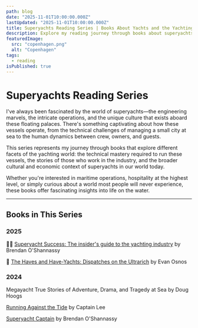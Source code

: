 ```yaml
---
path: blog
date: "2025-11-01T10:00:00.000Z"
lastUpdated: "2025-11-01T10:00:00.000Z"
title: Superyachts Reading Series | Books About Yachts and the Yachting Industry
description: Explore my reading journey through books about superyachts, the yachting industry, and life at sea. Discover insights from captains, crew, and industry insiders.
featuredImage:
  src: "copenhagen.png"
  alt: "Copenhagen"
tags:
  - reading
isPublished: true
---
```


# Superyachts Reading Series

I've always been fascinated by the world of superyachts—the engineering marvels, the intricate operations, and the unique culture that exists aboard these floating palaces. There's something captivating about how these vessels operate, from the technical challenges of managing a small city at sea to the human dynamics between crew, owners, and guests.

This series represents my journey through books that explore different facets of the yachting world: the technical mastery required to run these vessels, the stories of those who work in the industry, and the broader cultural and economic context of superyachts in our world today.

Whether you're interested in maritime operations, hospitality at the highest level, or simply curious about a world most people will never experience, these books offer fascinating insights into life on the water.

---

## Books in This Series

### 2025

🏃‍♂️ [Superyacht Success: The insider's guide to the yachting industry](https://www.amazon.com/gp/product/B0F74HFCRB) by Brendan O'Shannassy

🥱 [The Haves and Have-Yachts: Dispatches on the Ultrarich](https://www.amazon.com/Haves-Have-Yachts-Dispatches-Ultrarich-ebook/dp/B0DV6LC1FN/ref=sr_1_1?dib=eyJ2IjoiMSJ9.V-Pu5Aci8KNAsOWUYnG54KwqYkOJKMqS-Wii7Xf6WavOCKpRLiuLfuP2sSHEEeAfpypES-hl4UkvucS4UcooZoEOcT1ameBWHeqX2vdvxDARrMK7bXwU2iifHKzQca2MmW6d6_UXAVxx0cgGrX8oG_UKNw9AlFuqnp-35JsljwvPkeoSn2pPF8dBRzd7SQrjq38OEJ7gcPj2tylt0npiKsxezvhGWaf67U4edTVTd8Y.7rixcoOEnwAdDd8cQdWM5KOb7v455QOIDelJBuu6Rjk&dib_tag=se&hvadid=589949667562&hvdev=c&hvexpln=0&hvlocphy=1014390&hvnetw=g&hvocijid=13573989933122830475--&hvqmt=e&hvrand=13573989933122830475&hvtargid=kwd-1944780161908&hydadcr=17288_13438668&keywords=have+and+have+yachts&mcid=0a007b2609833cc4ad9b5e636888f79d&qid=1761414875&sr=8-1) by Evan Osnos

### 2024

Megayacht True Stories of Adventure, Drama, and Tragedy at Sea by Doug Hoogs

[Running Against the Tide](https://www.amazon.com/gp/product/B07CMKSML3/ref=ppx_yo_dt_b_d_asin_title_351_o00?ie=UTF8&psc=1) by Captain Lee

[Superyacht Captain](https://www.amazon.com/gp/product/B09FGNYH1W/ref=ppx_yo_dt_b_d_asin_title_351_o03?ie=UTF8&psc=1) by Brendan O'Shannassy


